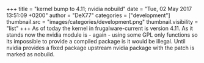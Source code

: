 +++
title = "kernel bump to 4.11; nvidia nobuild"
date = "Tue, 02 May 2017 13:51:09 +0200"
author = "DeX77"
categories = ["development"]
thumbnail.src = "images/categories/development.png"
thumbnail.visibility = "list"
+++
As of today the kernel in frugalware-current is version 4.11. As it stands now the nvidia module is - again - using some GPL only
 functions so its impossible to provide a compiled package is it would be illegal.
 Until nvidia provides a fixed package upstream nvidia package with the patch is marked as nobuild.